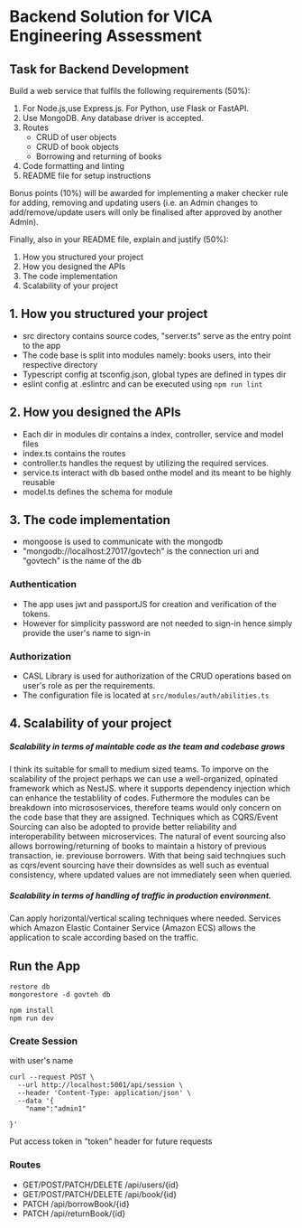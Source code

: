 # Backend Solution for VICA Engineering Assessment

## Task for Backend Development

Build a web service that fulfils the following requirements (50%):

1. For Node.js,use Express.js. For Python, use Flask or FastAPI.
2. Use MongoDB. Any database driver is accepted.
3. Routes
   - CRUD of user objects
   - CRUD of book objects
   - Borrowing and returning of books
4. Code formatting and linting
5. README file for setup instructions

Bonus points (10%) will be awarded for implementing a maker checker rule for adding, removing and updating users (i.e. an Admin changes to add/remove/update users will only be finalised after approved by another Admin).

Finally, also in your README file, explain and justify (50%):

1. How you structured your project
2. How you designed the APIs
3. The code implementation
4. Scalability of your project

## 1. How you structured your project

- src directory contains source codes, "server.ts" serve as the entry point to the app
- The code base is split into modules namely: books users, into their respective directory
- Typescript config at tsconfig.json, global types are defined in types dir
- eslint config at .eslintrc and can be executed using `npm run lint`

## 2. How you designed the APIs

- Each dir in modules dir contains a index, controller, service and model files
- index.ts contains the routes
- controller.ts handles the request by utilizing the required services.
- service.ts interact with db based onthe model and its meant to be highly reusable
- model.ts defines the schema for module

## 3. The code implementation

- mongoose is used to communicate with the mongodb
- "mongodb://localhost:27017/govtech" is the connection uri and "govtech" is the name of the db

### Authentication

- The app uses jwt and passportJS for creation and verification of the tokens.
- However for simplicity password are not needed to sign-in hence simply provide the user's name to sign-in

### Authorization

- CASL Library is used for authorization of the CRUD operations based on user's role as per the requirements.
- The configuration file is located at `src/modules/auth/abilities.ts`

## 4. Scalability of your project

##### Scalability in terms of maintable code as the team and codebase grows

I think its suitable for small to medium sized teams. To imporve on the scalability of the project perhaps we can use a well-organized, opinated framework which as NestJS. where it supports dependency injection which can enhance the testablility of codes. Futhermore the modules can be breakdown into micrososervices, therefore teams would only concern on the code base that they are assigned. Techniques which as CQRS/Event Sourcing can also be adopted to provide better reliability and interoperability between microservices. The natural of event sourcing also allows borrowing/returning of books to maintain a history of previous transaction, ie. previouse borrowers. With that being said technqiues such as cqrs/event sourcing have their downsides as well such as eventual consistency, where updated values are not immediately seen when queried.

##### Scalability in terms of handling of traffic in production environment.

Can apply horizontal/vertical scaling techniques where needed.
Services which Amazon Elastic Container Service (Amazon ECS) allows the application to scale according based on the traffic.

## Run the App
```
restore db
mongorestore -d govteh db
```

    npm install
    npm run dev

### Create Session
with user's name
```
curl --request POST \
  --url http://localhost:5001/api/session \
  --header 'Content-Type: application/json' \
  --data '{
	"name":"admin1"

}'
```
Put access token in "token" header for future requests

### Routes
- GET/POST/PATCH/DELETE /api/users/{id}
- GET/POST/PATCH/DELETE /api/book/{id}
- PATCH /api/borrowBook/{id}
- PATCH /api/returnBook/{id}